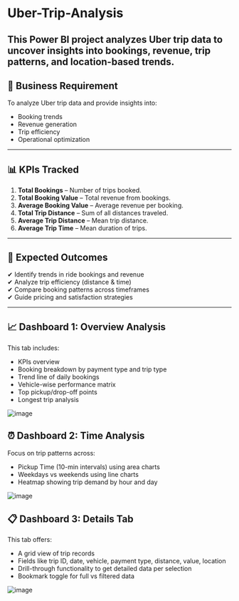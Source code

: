 # Uber-Trip-Analysis

## This Power BI project analyzes Uber trip data to uncover insights into bookings, revenue, trip patterns, and location-based trends.

## 📌 Business Requirement

To analyze Uber trip data and provide insights into:
- Booking trends
- Revenue generation
- Trip efficiency
- Operational optimization

---

## 📊 KPIs Tracked

1. **Total Bookings** – Number of trips booked.
2. **Total Booking Value** – Total revenue from bookings.
3. **Average Booking Value** – Average revenue per booking.
4. **Total Trip Distance** – Sum of all distances traveled.
5. **Average Trip Distance** – Mean trip distance.
6. **Average Trip Time** – Mean duration of trips.

---

## 🎯 Expected Outcomes

✔ Identify trends in ride bookings and revenue  
✔ Analyze trip efficiency (distance & time)  
✔ Compare booking patterns across timeframes  
✔ Guide pricing and satisfaction strategies

---

## 📈 Dashboard 1: **Overview Analysis**

This tab includes:
- KPIs overview
- Booking breakdown by payment type and trip type
- Trend line of daily bookings
- Vehicle-wise performance matrix
- Top pickup/drop-off points
- Longest trip analysis


![image](https://github.com/user-attachments/assets/abeeb588-460e-41f8-8617-337af9e2c976)

## ⏰ Dashboard 2: **Time Analysis**

Focus on trip patterns across:
- Pickup Time (10-min intervals) using area charts
- Weekdays vs weekends using line charts
- Heatmap showing trip demand by hour and day

![image](https://github.com/user-attachments/assets/db0bde50-b265-4cde-a35b-717a7402b7a6)

## 📋 Dashboard 3: **Details Tab**

This tab offers:
- A grid view of trip records
- Fields like trip ID, date, vehicle, payment type, distance, value, location
- Drill-through functionality to get detailed data per selection
- Bookmark toggle for full vs filtered data

![image](https://github.com/user-attachments/assets/eb323a53-fba1-4c1e-a0ac-791c903c6f91)
